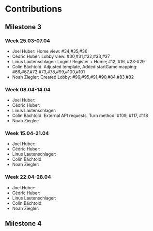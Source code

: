 # Contributions
## Milestone 3
### Week 25.03-07.04
- Joel Huber: Home view: #34,#35,#36
- Cédric Huber: Lobby view: #30,#31,#32,#33,#37
- Linus Lautenschlager: Login / Register + Home; #12, #16, #23-#29
- Colin Bächtold: Adjusted template, Added startGame mapping: #66,#67,#72,#73,#78,#99,#100,#101
- Noah Ziegler: Created Lobby: #96,#95,#91,#90,#84,#83,#82
### Week 08.04-14.04
- Joel Huber:
- Cédric Huber:
- Linus Lautenschlager:
- Colin Bächtold: External API requests, Turn method: #109, #117, #118
- Noah Ziegler:
### Week 15.04-21.04
- Joel Huber:
- Cédric Huber:
- Linus Lautenschlager:
- Colin Bächtold:
- Noah Ziegler:
### Week 22.04-28.04
- Joel Huber:
- Cédric Huber:
- Linus Lautenschlager:
- Colin Bächtold:
- Noah Ziegler:

## Milestone 4
